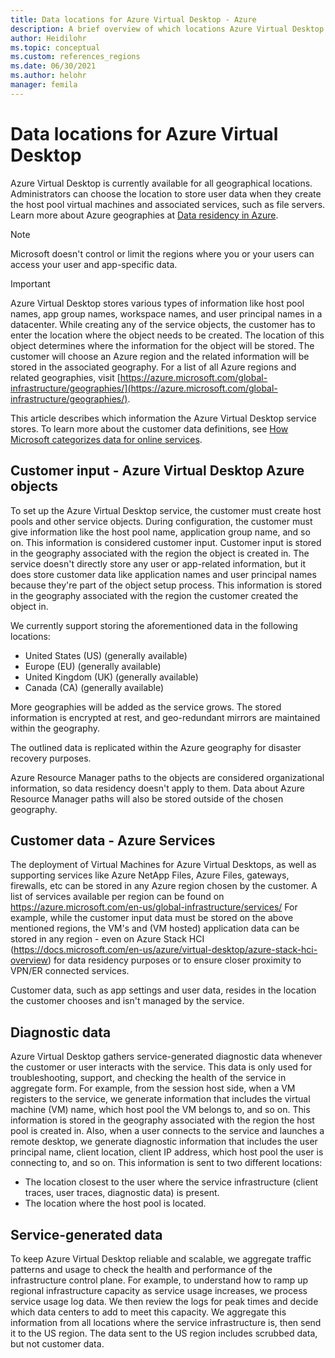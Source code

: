 ```yaml
---
title: Data locations for Azure Virtual Desktop - Azure
description: A brief overview of which locations Azure Virtual Desktop's data and metadata are stored in.
author: Heidilohr
ms.topic: conceptual
ms.custom: references_regions
ms.date: 06/30/2021
ms.author: helohr
manager: femila
---
```

# Data locations for Azure Virtual Desktop

Azure Virtual Desktop is currently available for all geographical locations. Administrators can choose the location to store user data when they create the host pool virtual machines and associated services, such as file servers. Learn more about Azure geographies at [Data residency in Azure](https://azure.microsoft.com/global-infrastructure/data-residency/#overview).

>[!NOTE]
>Microsoft doesn't control or limit the regions where you or your users can access your user and app-specific data.

>[!IMPORTANT]
>Azure Virtual Desktop stores various types of information like host pool names, app group names, workspace names, and user principal names in a datacenter. While creating any of the service objects, the customer has to enter the location where the object needs to be created. The location of this object determines where the information for the object will be stored. The customer will choose an Azure region and the related information will be stored in the associated geography. For a list of all Azure regions and related geographies, visit [https://azure.microsoft.com/global-infrastructure/geographies/](https://azure.microsoft.com/global-infrastructure/geographies/).

This article describes which information the Azure Virtual Desktop service stores. To learn more about the customer data definitions, see [How Microsoft categorizes data for online services](https://www.microsoft.com/trust-center/privacy/customer-data-definitions).

## Customer input - Azure Virtual Desktop Azure objects

To set up the Azure Virtual Desktop service, the customer must create host pools and other service objects. During configuration, the customer must give information like the host pool name, application group name, and so on. This information is considered customer input. Customer input is stored in the geography associated with the region the object is created in. The service doesn't directly store any user or app-related information, but it does store customer data like application names and user principal names because they're part of the object setup process. This information is stored in the geography associated with the region the customer created the object in.

We currently support storing the aforementioned data in the following locations:

- United States (US) (generally available)
- Europe (EU) (generally available)
- United Kingdom (UK) (generally available)
- Canada (CA) (generally available)

More geographies will be added as the service grows. The stored information is encrypted at rest, and geo-redundant mirrors are maintained within the geography. 

The outlined data is replicated within the Azure geography for disaster recovery purposes.

Azure Resource Manager paths to the objects are considered organizational information, so data residency doesn't apply to them. Data about Azure Resource Manager paths will also be stored outside of the chosen geography.


## Customer data - Azure Services

The deployment of Virtual Machines for Azure Virtual Desktops, as well as supporting services like Azure NetApp Files, Azure Files, gateways, firewalls, etc can be stored in any Azure region chosen by the customer. A list of services available per region can be found on https://azure.microsoft.com/en-us/global-infrastructure/services/
For example, while the customer input data must be stored on the above mentioned regions, the VM's and (VM hosted) application data can be stored in any region - even on Azure Stack HCI (https://docs.microsoft.com/en-us/azure/virtual-desktop/azure-stack-hci-overview) for data residency purposes or to ensure closer proximity to VPN/ER connected services.

Customer data, such as app settings and user data, resides in the location the customer chooses and isn't managed by the service.

## Diagnostic data

Azure Virtual Desktop gathers service-generated diagnostic data whenever the customer or user interacts with the service. This data is only used for troubleshooting, support, and checking the health of the service in aggregate form. For example, from the session host side, when a VM registers to the service, we generate information that includes the virtual machine (VM) name, which host pool the VM belongs to, and so on. This information is stored in the geography associated with the region the host pool is created in. Also, when a user connects to the service and launches a remote desktop, we generate diagnostic information that includes the user principal name, client location, client IP address, which host pool the user is connecting to, and so on. This information is sent to two different locations:

- The location closest to the user where the service infrastructure (client traces, user traces, diagnostic data) is present.
- The location where the host pool is located.

## Service-generated data

To keep Azure Virtual Desktop reliable and scalable, we aggregate traffic patterns and usage to check the health and performance of the infrastructure control plane. For example, to understand how to ramp up regional infrastructure capacity as service usage increases, we process service usage log data. We then review the logs for peak times and decide which data centers to add to meet this capacity. We aggregate this information from all locations where the service infrastructure is, then send it to the US region. The data sent to the US region includes scrubbed data, but not customer data.



